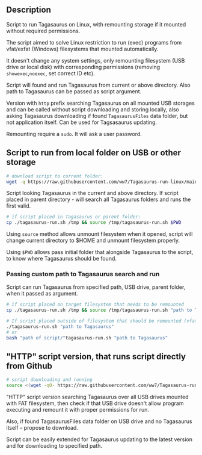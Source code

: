 ## Description
Script to run Tagasaurus on Linux, with remounting storage if it mounted without required permissions.

The script aimed to solve Linux restriction to run (exec) programs from vfat/exfat (Windows) filesystems that mounted automatically.

It doesn't change any system settings, only remounting filesystem (USB drive or local disk) with corresponding permissions (removing `showexec`,`noexec`, set correct ID etc).

Script will found and run Tagasaurus from current or above directory. Also path to Tagasaurus can be passed as script argument.

Version with `http` prefix searching Tagasaurus on all mounted USB storages and can be called without script downloading and storing locally, also asking Tagasaurus downloading if found `TagasaurusFiles` data folder, but not application itself. Can be used for Tagsasaurus updating.

Remounting require a `sudo`. It will ask a user password.

## Script to run from local folder on USB or other storage

```sh
# download script to current folder:
wget -q https://raw.githubusercontent.com/ww7/Tagasaurus-run-linux/main/tagasaurus-run.sh
```

Script looking Tagasaurus in the current and above directory. 
If script placed in parent directory - will search all Tagasaurus folders and runs the first valid.

```sh
# if script placed in Tagasaurus or parent folder:
cp ./tagasaurus-run.sh /tmp && source /tmp/tagasaurus-run.sh $PWD
```

Using `source` method allows unmount filesystem when it opened, script will change current directory to $HOME and unmount filesystem properly.

Using `$PWD` allows pass initial folder that alongside Tagasaurus to the script, to know where Tagasaurus should be found.

### Passing custom path to Tagasaurus search and run

Script can run Tagasaurus from specified path, USB drive, parent folder, when it passed as argument.

```sh
# if script placed on target filesystem that needs to be remounted
cp ./tagasaurus-run.sh /tmp && source /tmp/tagasaurus-run.sh "path to Tagasaurus"
```

```sh
# If script placed outside of filesystem that should be remounted (vfat/exfat) and current directory (PWD) not on it: 
./tagasaurus-run.sh "path to Tagasaurus"
# or
bash "path of script/"tagasaurus-run.sh "path to Tagasaurus"
```


## "HTTP" script version, that runs script directly from Github
```sh
# script downloading and running
source <(wget -qO- https://raw.githubusercontent.com/ww7/Tagasaurus-run-linux/main/tagasaurus-run-http.sh)
```

"HTTP" script version searching Tagasaurus over all USB drives mounted with FAT filesystem, then check if that USB drive doesn't allow program executing and remount it with proper permissions for run.

Also, if found TagasaurusFiles data folder on USB drive and no Tagasaurus itself – propose to download.

Script can be easily extended for Tagasaurus updating to the latest version and for downloading to specified path.

